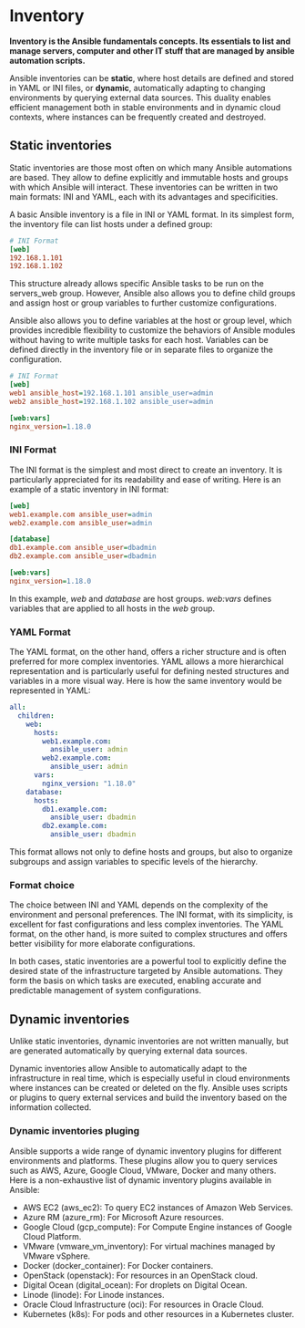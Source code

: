 # Inventory

**Inventory is the Ansible fundamentals concepts. Its essentials to list and manage servers, computer and other IT stuff that are managed by ansible automation scripts.**

Ansible inventories can be **static**, where host details are defined and stored in YAML or INI files, or **dynamic**, automatically adapting to changing environments by querying external data sources. This duality enables efficient management both in stable environments and in dynamic cloud contexts, where instances can be frequently created and destroyed.

## Static inventories

Static inventories are those most often on which many Ansible automations are based. They allow to define explicitly and immutable hosts and groups with which Ansible will interact. These inventories can be written in two main formats: INI and YAML, each with its advantages and specificities.

A basic Ansible inventory is a file in INI or YAML format. In its simplest form, the inventory file can list hosts under a defined group:

```ini
# INI Format
[web]
192.168.1.101
192.168.1.102
```

This structure already allows specific Ansible tasks to be run on the servers_web group. However, Ansible also allows you to define child groups and assign host or group variables to further customize configurations.

Ansible also allows you to define variables at the host or group level, which provides incredible flexibility to customize the behaviors of Ansible modules without having to write multiple tasks for each host. Variables can be defined directly in the inventory file or in separate files to organize the configuration.

```ini
# INI Format
[web]
web1 ansible_host=192.168.1.101 ansible_user=admin
web2 ansible_host=192.168.1.102 ansible_user=admin

[web:vars]
nginx_version=1.18.0
```

### INI Format

The INI format is the simplest and most direct to create an inventory. It is particularly appreciated for its readability and ease of writing. Here is an example of a static inventory in INI format:

```ini
[web]
web1.example.com ansible_user=admin
web2.example.com ansible_user=admin

[database]
db1.example.com ansible_user=dbadmin
db2.example.com ansible_user=dbadmin

[web:vars]
nginx_version=1.18.0
```

In this example, *web* and *database* are host groups. *web:vars* defines variables that are applied to all hosts in the *web* group.

### YAML Format

The YAML format, on the other hand, offers a richer structure and is often preferred for more complex inventories. YAML allows a more hierarchical representation and is particularly useful for defining nested structures and variables in a more visual way. Here is how the same inventory would be represented in YAML:

```yaml
all:
  children:
    web:
      hosts:
        web1.example.com:
          ansible_user: admin
        web2.example.com:
          ansible_user: admin
      vars:
        nginx_version: "1.18.0"
    database:
      hosts:
        db1.example.com:
          ansible_user: dbadmin
        db2.example.com:
          ansible_user: dbadmin
```

This format allows not only to define hosts and groups, but also to organize subgroups and assign variables to specific levels of the hierarchy.

### Format choice

The choice between INI and YAML depends on the complexity of the environment and personal preferences. The INI format, with its simplicity, is excellent for fast configurations and less complex inventories. The YAML format, on the other hand, is more suited to complex structures and offers better visibility for more elaborate configurations.

In both cases, static inventories are a powerful tool to explicitly define the desired state of the infrastructure targeted by Ansible automations. They form the basis on which tasks are executed, enabling accurate and predictable management of system configurations.

 ## Dynamic inventories

Unlike static inventories, dynamic inventories are not written manually, but are generated automatically by querying external data sources.

Dynamic inventories allow Ansible to automatically adapt to the infrastructure in real time, which is especially useful in cloud environments where instances can be created or deleted on the fly. Ansible uses scripts or plugins to query external services and build the inventory based on the information collected.

### Dynamic inventories pluging

Ansible supports a wide range of dynamic inventory plugins for different environments and platforms. These plugins allow you to query services such as AWS, Azure, Google Cloud, VMware, Docker and many others. Here is a non-exhaustive list of dynamic inventory plugins available in Ansible:

- AWS EC2 (aws_ec2): To query EC2 instances of Amazon Web Services.
- Azure RM (azure_rm): For Microsoft Azure resources.
- Google Cloud (gcp_compute): For Compute Engine instances of Google Cloud Platform.
- VMware (vmware_vm_inventory): For virtual machines managed by VMware vSphere.
- Docker (docker_container): For Docker containers.
- OpenStack (openstack): For resources in an OpenStack cloud.
- Digital Ocean (digital_ocean): For droplets on Digital Ocean.
- Linode (linode): For Linode instances.
- Oracle Cloud Infrastructure (oci): For resources in Oracle Cloud.
- Kubernetes (k8s): For pods and other resources in a Kubernetes cluster.
